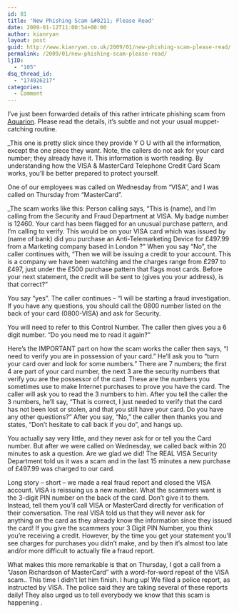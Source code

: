```yaml
---
id: 81
title: 'New Phishing Scam &#8211; Please Read'
date: 2009-01-12T11:00:54+00:00
author: kianryan
layout: post
guid: http://www.kianryan.co.uk/2009/01/new-phishing-scam-please-read/
permalink: /2009/01/new-phishing-scam-please-read/
ljID:
  - "105"
dsq_thread_id:
  - "174926217"
categories:
  - Comment
---
```

I&#8217;ve just been forwarded details of this rather intricate phishing scam from [Aquarion](http://www.aquarionics.com/). Please read the details, it&#8217;s subtle and not your usual muppet-catching routine.

_This one is pretty slick since they provide Y O U with all the information, except the one piece they want. Note, the callers do not ask for your card number; they already have it. This information is worth reading. By understanding how the VISA & MasterCard Telephone Credit Card Scam works, you&#8217;ll be better prepared to protect yourself.</p> 

One of our employees was called on Wednesday from &#8220;VISA&#8221;, and I was called on Thursday from &#8220;MasterCard&#8221;.</i>

<!--more-->

_The scam works like this: Person calling says, &#8220;This is (name), and I&#8217;m calling from the Security and Fraud Department at VISA. My badge number is 12460. Your card has been flagged for an unusual purchase pattern, and I&#8217;m calling to verify. This would be on your VISA card which was issued by (name of bank) did you purchase an Anti-Telemarketing Device for £497.99 from a Marketing company based in London ?&#8221; When you say &#8220;No&#8221;, the caller continues with, &#8220;Then we will be issuing a credit to your account. This is a company we have been watching and the charges range from £297 to £497, just under the £500 purchase pattern that flags most cards. Before your next statement, the credit will be sent to (gives you your address), is that correct?&#8221;</p> 

You say &#8220;yes&#8221;. The caller continues &#8211; &#8220;I will be starting a fraud investigation. If you have any questions, you should call the 0800 number listed on the back of your card (0800-VISA) and ask for Security.

You will need to refer to this Control Number. The caller then gives you a 6 digit number. &#8220;Do you need me to read it again?&#8221;

Here&#8217;s the IMPORTANT part on how the scam works the caller then says, &#8220;I need to verify you are in possession of your card.&#8221; He&#8217;ll ask you to &#8220;turn your card over and look for some numbers.&#8221; There are 7 numbers; the first 4 are part of your card number, the next 3 are the security numbers that verify you are the possessor of the card. These are the numbers you sometimes use to make Internet purchases to prove you have the card. The caller will ask you to read the 3 numbers to him. After you tell the caller the 3 numbers, he&#8217;ll say, &#8220;That is correct, I just needed to verify that the card has not been lost or stolen, and that you still have your card. Do you have any other questions?&#8221; After you say, &#8220;No,&#8221; the caller then thanks you and states, &#8220;Don&#8217;t hesitate to call back if you do&#8221;, and hangs up.

You actually say very little, and they never ask for or tell you the Card number. But after we were called on Wednesday, we called back within 20 minutes to ask a question. Are we glad we did! The REAL VISA Security Department told us it was a scam and in the last 15 minutes a new purchase of £497.99 was charged to our card.

Long story &#8211; short &#8211; we made a real fraud report and closed the VISA account. VISA is reissuing us a new number. What the scammers want is the 3-digit PIN number on the back of the card. Don&#8217;t give it to them. Instead, tell them you&#8217;ll call VISA or MasterCard directly for verification of their conversation. The real VISA told us that they will never ask for anything on the card as they already know the information since they issued the card! If you give the scammers your 3 Digit PIN Number, you think you&#8217;re receiving a credit. However, by the time you get your statement you&#8217;ll see charges for purchases you didn&#8217;t make, and by then it&#8217;s almost too late and/or more difficult to actually file a fraud report.

What makes this more remarkable is that on Thursday, I got a call from a &#8220;Jason Richardson of MasterCard&#8221; with a word-for-word repeat of the VISA scam.. This time I didn&#8217;t let him finish. I hung up! We filed a police report, as instructed by VISA. The police said they are taking several of these reports daily! They also urged us to tell everybody we know that this scam is happening .</i>
